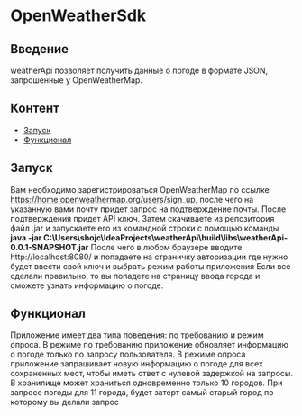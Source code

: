 # OpenWeatherSdk

## Введение
weatherApi позволяет получить данные о погоде в формате JSON, запрошенные у OpenWeatherMap.

## Контент
- [Запуск](#запуск)
- [Функционал](#функционал)

## Запуск
Вам необходимо зарегистрироваться OpenWeatherMap по ссылке https://home.openweathermap.org/users/sign_up, после чего на указанную вами почту 
придет запрос на подтверждение почты. После подтверждения придет API ключ.
Затем скачиваете из репозитория файл .jar и запускаете его из командной строки с помощью команды 
**java -jar C:\Users\sbojc\IdeaProjects\weatherApi\build\libs\weatherApi-0.0.1-SNAPSHOT.jar**
После чего в любом браузере вводите http://localhost:8080/ и попадаете на страничку авторизации где нужно будет ввести свой ключ и выбрать режим работы приложения
Если все сделали правильно, то вы попадете на страницу ввода города и сможете узнать информацию о погоде.

## Функционал
Приложение имеет два типа поведения: по требованию и режим опроса. 
В режиме по требованию приложение обновляет информацию о погоде только по запросу пользователя. 
В режиме опроса приложение запрашивает новую информацию о погоде для всех сохраненных мест, чтобы иметь ответ с нулевой задержкой на запросы.
В хранилище может храниться одновременно только 10 городов. При запросе погоды для 11 города, будет затерт самый старый город по которому вы делали запрос
